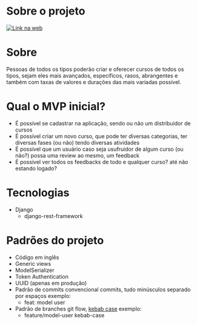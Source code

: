 # Sobre o projeto
<a href="https://avalanche-cursos.herokuapp.com/api/docs/" alt="Deploy" target="_blank">

![Link na web](https://img.shields.io/badge/web-0A66C2?style=for-the-badge&logo=web&logoColor=white)
	
</a>

# Sobre

Pessoas de todos os tipos poderão criar e oferecer cursos de todos os tipos, sejam eles mais avançados, específicos, rasos, abrangentes e também com taxas de valores e durações das mais variadas possível.

# Qual o MVP inicial?

- É possível se cadastrar na aplicação, sendo ou não um distribuidor de cursos
- É possível criar um novo curso, que pode ter diversas categorias, ter diversas fases (ou não) tendo diversas atividades
- É possível que um usuário caso seja usufruidor de algum curso (ou não?) possa uma review ao mesmo, um feedback
- É possível ver todos os feedbacks de todo e qualquer curso? até não estando logado?

# Tecnologias

- Django
    - django-rest-framework
    
    

# Padrões do projeto

- Código em inglês
- Generic views
- ModelSerializer
- Token Authentication
- UUID (apenas em produção)
- Padrão de commits convencional commits, tudo minúsculos separado por espaços exemplo:
    - feat: model user
- Padrão de branches git flow, [kebab case](https://www.alura.com.br/artigos/convencoes-nomenclatura-camel-pascal-kebab-snake-case?gclid=CjwKCAjwq5-WBhB7EiwAl-HEkmvBfpBMm5388JN06NNRPwyPtOPGEALI8QQ2T4OmHCnWaob6RiIjfhoCDwQQAvD_BwE) exemplo:
    - feature/model-user kebab-case
